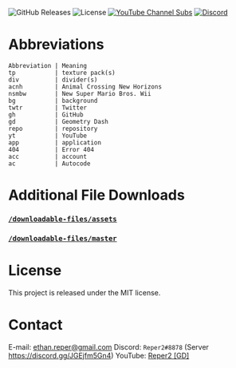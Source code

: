 ![GitHub Releases](https://img.shields.io/github/v/release/Reper2/Downloadable-Files?include_prereleases&sort=semver)
![License](https://img.shields.io/github/license/Reper2/downloadable-files)
[![YouTube Channel Subs](https://img.shields.io/youtube/channel/subscribers/UCofCDfLjs_TkiC-p0-k_9XA?color=%23FF6969&label=Reper2%20%5BGD%5D&logo=youtube&logoColor=%23FF0000&style=flat)](https://www.youtube.com/channel/UCofCDfLjs_TkiC-p0-k_9XA)
[![Discord](https://img.shields.io/discord/771861170256085023?color=%237289DA&label=Official%20Server&logo=discord)](https://discord.gg/JGEjfm5Gn4)

# Abbreviations

    Abbreviation | Meaning
    tp           | texture pack(s)
    div          | divider(s)
    acnh         | Animal Crossing New Horizons
    nsmbw        | New Super Mario Bros. Wii
    bg           | background
    twtr         | Twitter
    gh           | GitHub
    gd           | Geometry Dash
    repo         | repository
    yt           | YouTube
    app          | application
    404          | Error 404
    acc          | account
    ac           | Autocode
    
# Additional File Downloads
### [`/downloadable-files/assets`](https://reper2.github.io/downloadable-files/assets.zip)
### [`/downloadable-files/master`](archive/refs/heads/master.zip)

# License
This project is released under the MIT license.

# Contact
E-mail: [ethan.reper@gmail.com](mailto:ethan.reper@gmail.com)
Discord: `Reper2#8878` (Server https://discord.gg/JGEjfm5Gn4)
YouTube: [Reper2 [GD]](https://www.youtube.com/channel/UCofCDfLjs_TkiC-p0-k_9XA)
